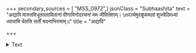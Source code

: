 +++
secondary_sources = [ "MSS_0972",]
jsonClass = "Subhaashita"
text = "अद्यापि मारुतविधूतलतावितानां वीणाविनोदरचनां मम जीवितेशाम्।  \nपञ्चेषुराष्ट्रकमलां शुभवेदिमध्यां ध्यायामि चेतसि सर्तीं मदनाभिरामाम्॥"
title = "अद्यापि"

+++

<details><summary>Text</summary>

अद्यापि मारुतविधूतलतावितानां वीणाविनोदरचनां मम जीवितेशाम्।  
पञ्चेषुराष्ट्रकमलां शुभवेदिमध्यां ध्यायामि चेतसि सर्तीं मदनाभिरामाम्॥
</details>
